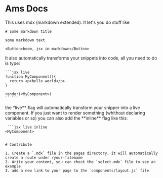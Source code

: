 # Ams Docs

This uses mdx (markdown extended). It let's you do stuff like

```
# Some markdown title

some markdown text

<Button>boom, jsx in markdown</Button>
```

It also automatically transforms your snippets into code, all you need to do is type:

```
```jsx live
function MyComponent(){
  return <p>hello world</p>
}

render(<MyComponent>)
`` ```
```

the \*live** flag will automatically transform your snipper into a live component. If you just want to render something (whithout declaring variables or so) you can also add the **inline\*\* flag like this:

```
 ```jsx live inline
<MyComponent>
 ```
```

# Contribute

1. Create a `.mdx` file in the pages directory, it will automatically create a route under /your-filename
2. Write your content, you can check the `select.mdx` file to see an example
3. add a new link to your page to the `components/layout.js` file
